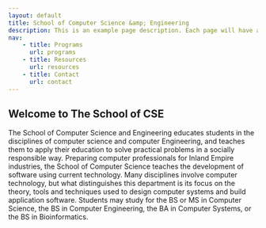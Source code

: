 ```yaml
---
layout: default
title: School of Computer Science &amp; Engineering
description: This is an example page description. Each page will have a description similar to this.
nav:
    - title: Programs
      url: programs
    - title: Resources
      url: resources
    - title: Contact
      url: contact
---
```


## Welcome to __The School of CSE__

The School of Computer Science and Engineering educates students in the disciplines of computer science and computer Engineering, and teaches them to apply their education to solve practical problems in a socially responsible way. Preparing computer professionals for Inland Empire industries, the School of Computer Science teaches the development of software using current technology. Many disciplines involve computer technology, but what distinguishes this department is its focus on the theory, tools and techniques used to design computer systems and build application software. Students may study for the BS or MS in Computer Science, the BS in Computer Engineering, the BA in Computer Systems, or the BS in Bioinformatics.
